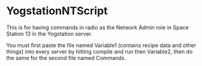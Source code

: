 # YogstationNTScript
This is for having commands in radio as the Network Admin role in Space Station 13 in the Yogstation server.

You must first paste the file named Variable1 (contains recipe data and other things) into every server by hitting compile and run then Variable2, then do the same for the second file named Commands.
